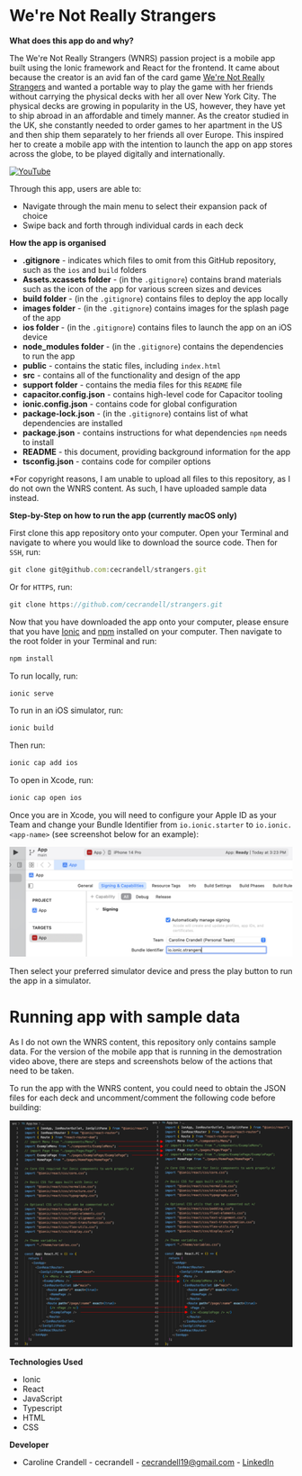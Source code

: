 # We're Not Really Strangers

**What does this app do and why?**

The We're Not Really Strangers (WNRS) passion project is a mobile app built using the Ionic framework and React for the frontend. It came about because the creator is an avid fan of the card game [We're Not Really Strangers](https://www.werenotreallystrangers.com/) and wanted a portable way to play the game with her friends without carrying the physical decks with her all over New York City. The physical decks are growing in popularity in the US, however, they have yet to ship abroad in an affordable and timely manner. As the creator studied in the UK, she constantly needed to order games to her apartment in the US and then ship them separately to her friends all over Europe. This inspired her to create a mobile app with the intention to launch the app on app stores across the globe, to be played digitally and internationally.

[![YouTube](https://img.youtube.com/vi/PGQVBS0QVBU/0.jpg)](https://youtu.be/PGQVBS0QVBU)

Through this app, users are able to:

- Navigate through the main menu to select their expansion pack of choice
- Swipe back and forth through individual cards in each deck

**How the app is organised**

- **.gitignore** - indicates which files to omit from this GitHub repository, such as the `ios` and `build` folders
- **Assets.xcassets folder** - (in the `.gitignore`) contains brand materials such as the icon of the app for various screen sizes and devices
- **build folder** - (in the `.gitignore`) contains files to deploy the app locally
- **images folder** - (in the `.gitignore`) contains images for the splash page of the app
- **ios folder** - (in the `.gitignore`) contains files to launch the app on an iOS device
- **node_modules folder** - (in the `.gitignore`) contains the dependencies to run the app
- **public** - contains the static files, including `index.html`
- **src** - contains all of the functionality and design of the app
- **support folder** - contains the media files for this `README` file
- **capacitor.config.json** - contains high-level code for Capacitor tooling
- **ionic.config.json** - contains code for global configuration 
- **package-lock.json** - (in the `.gitignore`) contains list of what dependencies are installed
- **package.json** - contains instructions for what dependencies `npm` needs to install
- **README** - this document, providing background information for the app
- **tsconfig.json** - contains code for compiler options

*For copyright reasons, I am unable to upload all files to this repository, as I do not own the WNRS content. As such, I have uploaded sample data instead.

**Step-by-Step on how to run the app (currently macOS only)**

First clone this app repository onto your computer. Open your Terminal and navigate to where you would like to download the source code. Then for `SSH`, run:

```js
git clone git@github.com:cecrandell/strangers.git
```

Or for `HTTPS`, run:

```js
git clone https://github.com/cecrandell/strangers.git
```

Now that you have downloaded the app onto your computer, please ensure that you have [Ionic](https://ionicframework.com/docs/intro/cli) and [npm](https://docs.npmjs.com/downloading-and-installing-node-js-and-npm) installed on your computer. Then navigate to the root folder in your Terminal and run:

```js
npm install
```

To run locally, run:

```js
ionic serve
```

To run in an iOS simulator, run:

```js
ionic build
```

Then run:

```js
ionic cap add ios
```

To open in Xcode, run:

```js
ionic cap open ios
```

Once you are in Xcode, you will need to configure your Apple ID as your Team and change your Bundle Identifier from `io.ionic.starter` to `io.ionic.<app-name>` (see screenshot below for an example):

![xcode](support/xcode.png)

Then select your preferred simulator device and press the play button to run the app in a simulator.

# Running app with sample data

As I do not own the WNRS content, this repository only contains sample data. For the version of the mobile app that is running in the demostration video above, there are steps and screenshots below of the actions that need to be taken.

To run the app with the WNRS content, you could need to obtain the JSON files for each deck and uncomment/comment the following code before building:

![example](support/example.png)

**Technologies Used**

- Ionic
- React
- JavaScript
- Typescript
- HTML
- CSS

**Developer**

- Caroline Crandell - cecrandell - cecrandell19@gmail.com - [LinkedIn](https://www.linkedin.com/in/carolinecrandell/)
